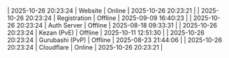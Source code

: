 | 2025-10-26 20:23:24 | Website | Online | 2025-10-26 20:23:21 |
| 2025-10-26 20:23:24 | Registration | Offline | 2025-09-09 16:40:23 |
| 2025-10-26 20:23:24 | Auth Server | Offline | 2025-08-18 09:33:31 |
| 2025-10-26 20:23:24 | Kezan (PvE) | Offline | 2025-10-11 12:51:30 |
| 2025-10-26 20:23:24 | Gurubashi (PvP) | Offline | 2025-08-23 21:44:06 |
| 2025-10-26 20:23:24 | Cloudflare | Online | 2025-10-26 20:23:21 |
